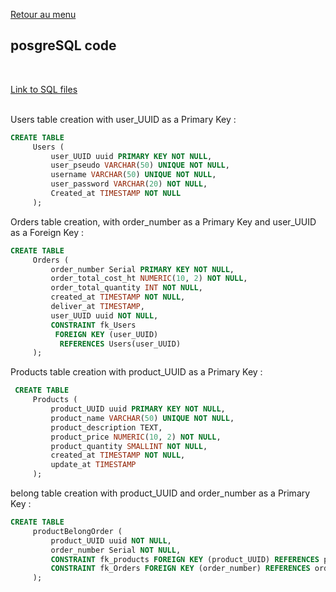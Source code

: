 <a href="../README.md">Retour au menu</a>

## posgreSQL code

<br>


<a href="/Documents/SQLAuBonDeal.sql">Link to SQL files</a>

<br>
Users table creation with user_UUID as a Primary Key :

```SQL
CREATE TABLE
     Users (
         user_UUID uuid PRIMARY KEY NOT NULL,
         user_pseudo VARCHAR(50) UNIQUE NOT NULL,
         username VARCHAR(50) UNIQUE NOT NULL,
         user_password VARCHAR(20) NOT NULL,
         Created_at TIMESTAMP NOT NULL
     );
```

Orders table creation, with order_number as a Primary Key and user_UUID as a Foreign Key :

```SQL
CREATE TABLE
     Orders (
         order_number Serial PRIMARY KEY NOT NULL,
         order_total_cost_ht NUMERIC(10, 2) NOT NULL,
         order_total_quantity INT NOT NULL,
         created_at TIMESTAMP NOT NULL,
         deliver_at TIMESTAMP,
         user_UUID uuid NOT NULL,
         CONSTRAINT fk_Users
          FOREIGN KEY (user_UUID)
           REFERENCES Users(user_UUID)
     );
```

Products table creation with product_UUID as a Primary Key :

```SQL
 CREATE TABLE
     Products (
         product_UUID uuid PRIMARY KEY NOT NULL,
         product_name VARCHAR(50) UNIQUE NOT NULL,
         product_description TEXT,
         product_price NUMERIC(10, 2) NOT NULL,
         product_quantity SMALLINT NOT NULL,
         created_at TIMESTAMP NOT NULL,
         update_at TIMESTAMP
     );
```


belong table creation with product_UUID and order_number as a Primary Key :

```SQL
CREATE TABLE
     productBelongOrder (
         product_UUID uuid NOT NULL,
         order_number Serial NOT NULL,
         CONSTRAINT fk_products FOREIGN KEY (product_UUID) REFERENCES products (product_UUID),
         CONSTRAINT fk_Orders FOREIGN KEY (order_number) REFERENCES orders (order_number)
     );
 ```